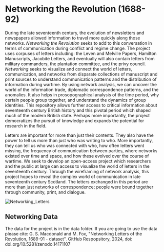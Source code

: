 # Networking the Revolution (1688-92)

During the late seventeenth century, the evolution of newsletters and newspapers allowed information to travel more quickly along those networks. _Networking the Revolution_ seeks to add to this conversation in terms of communication during conflict and regime change. The project uses corpuses of letters including: the Leven and Melville Papers, Hamilton Manuscripts, Jacobite Letters, and eventually will also contain letters from military commanders, the plantation committee, and the privy council. _Networking_ seeks to visualize and connect the world of letters, communication, and networks from disparate collections of manuscript and print sources to understand communication patterns and the distribution of information during wartime. By using network analysis, we can uncover the world of the information trade, diplomatic correspondence patterns, and the anomalies. It also helps in prosopographical analysis of the time period, why certain people group together, and understand the dynamics of group identities. This repository allows further access to critical information about seventeenth century British history and this pivotal period which shaped much of the modern British state. Perhaps more importantly, the project democratizes the pursuit of knowledge and expands the potential for research in the field.

Letters are important for more than just their contents. They also have the power to tell us more than just who was writing to who. More importantly, they can tell us who was connected with who, how often letters went missing, the frequency of communication between parties, where networks existed over time and space, and how these evolved over the course of wartime. We seek to develop an open-access project which researchers and the public at large can access to visualize the world of letters in the seventeenth century. Through the wireframing of network analysis, this project hopes to reveal the complex world of communication in late seventeenth century Scotland. The letters exchanged in this period are more than just networks of correspondence; people were bound together through community, print, and dialogue.

![Networking_Letters](https://github.com/user-attachments/assets/1a36acd3-a038-41ee-a80f-f7bf240fb5a5)

## Networking Data
The data for the project is in the data folder. If you are going to use the data please cite: G. S. Macdonald and M. Fox, "Networking Letters of the Revolution, 1689-91 - dataset". GitHub Respopsitory, 2024, doi: doi.org/10.5281/zenodo.14171107
